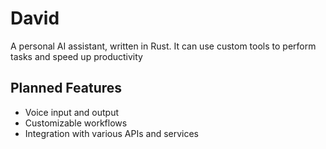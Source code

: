 # David

A personal AI assistant, written in Rust. It can use custom tools to perform tasks and speed up productivity

## Planned Features
- Voice input and output
- Customizable workflows
- Integration with various APIs and services

